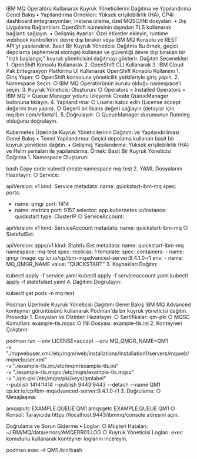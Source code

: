 IBM MQ Operatörü Kullanarak Kuyruk Yöneticilerini Dağıtma ve Yapılandırma
Genel Bakış
	• Yapılandırma Örnekleri: Yüksek erişilebilirlik (HA), CP4i dashboard entegrasyonları, Instana izleme, özel MQSC/INI dosyaları.
	• Dış Uygulama Bağlantıları: OpenShift kümesinin dışından TLS kullanarak bağlantı sağlayın.
	• Gelişmiş Ayarlar: Özel etiketler ekleyin, runtime webhook kontrollerini devre dışı bırakın veya IBM MQ Konsolu ve REST API'yi yapılandırın.
Basit Bir Kuyruk Yöneticisi Dağıtma
Bu örnek, geçici depolama (ephemeral storage) kullanan ve güvenliği devre dışı bırakan bir "hızlı başlangıç" kuyruk yöneticisini dağıtmayı gösterir.
Dağıtım Seçenekleri
	1. OpenShift Konsolu Kullanarak
	2. OpenShift CLI Kullanarak
	3. IBM Cloud Pak Entegrasyon Platformu UI Kullanarak
OpenShift Konsolu Kullanımı
	1. Giriş Yapın:
		○ OpenShift konsoluna yöneticilik yetkileriyle giriş yapın.
	2. Namespace Seçin:
		○ IBM MQ Operatörünün kurulu olduğu namespace’i seçin.
	3. Kuyruk Yöneticisi Oluşturun:
		○ Operators > Installed Operators > IBM MQ > Queue Manager yolunu izleyerek Create QueueManager butonuna tıklayın.
	4. Yapılandırma:
		○ Lisansı kabul edin (License accept değerini true yapın).
		○ Geçerli bir lisans değeri sağlayın (detaylar için mq.ibm.com/v1beta1).
	5. Doğrulayın:
		○ QueueManager durumunun Running olduğunu doğrulayın.

Kubernetes Üzerinde Kuyruk Yöneticilerinin Dağıtımı ve Yapılandırılması
Genel Bakış
	• Temel Yapılandırma: Geçici depolama kullanan basit bir kuyruk yöneticisi dağıtın.
	• Gelişmiş Yapılandırma: Yüksek erişilebilirlik (HA) ve Helm şemaları ile yapılandırma.
Örnek: Basit Bir Kuyruk Yöneticisi Dağıtma
	1. Namespace Oluşturun:bashCopy codekubectl create namespace mq-test
	2. YAML Dosyalarını Hazırlayın:
		○ Service:apiVersion: v1kind: Servicemetadata:  name: quickstart-ibm-mqspec:  ports:  - name: qmgr    port: 1414  - name: metrics    port: 9157  selector:    app.kubernetes.io/instance: quickstart  type: ClusterIP
		○ ServiceAccount:apiVersion: v1kind: ServiceAccountmetadata:  name: quickstart-ibm-mq
		○ StatefulSet:apiVersion: apps/v1kind: StatefulSetmetadata:  name: quickstart-ibm-mq  namespace: mq-testspec:  replicas: 1  template:    spec:      containers:      - name: qmgr        image: cp.icr.io/cp/ibm-mqadvanced-server:9.4.1.0-r1        env:        - name: MQ_QMGR_NAME          value: "QUICKSTART"
	3. Kaynakları Dağıtın:kubectl apply -f service.yamlkubectl apply -f serviceaccount.yamlkubectl apply -f statefulset.yaml
	4. Dağıtımı Doğrulayın:kubectl get pods -n mq-test

Podman Üzerinde Kuyruk Yöneticisi Dağıtımı
Genel Bakış
IBM MQ Advanced konteyner görüntüsünü kullanarak Podman'da bir kuyruk yöneticisi dağıtın.
Prosedür
	1. Dosyaları ve Dizinleri Hazırlayın:
		○ Sertifikalar: qm-pki
		○ MQSC Komutları: example-tls.mqsc
		○ INI Dosyası: example-tls.ini
	2. Konteyneri Çalıştırın:podman run --env LICENSE=accept --env MQ_QMGR_NAME=QM1 \  -v "./mqwebuser.xml:/etc/mqm/web/installations/Installation1/servers/mqweb/mqwebuser.xml" \  -v "./example-tls.ini:/etc/mqm/example-tls.ini" \  -v "./example-tls.mqsc:/etc/mqm/example-tls.mqsc" \  -v "./qm-pki:/etc/mqm/pki/keys/qmlabel" \  --publish 1414:1414 --publish 9443:9443 --detach --name QM1 \  cp.icr.io/cp/ibm-mqadvanced-server:9.4.1.0-r1
	3. Doğrulama:
		○ Mesajlaşma:amqsputc EXAMPLE.QUEUE QM1amqsgetc EXAMPLE.QUEUE QM1
		○ Konsol: Tarayıcıda https://localhost:9443/ibmmq/console adresini açın.

Doğrulama ve Sorun Giderme
	• Loglar:
		○ Müşteri Hataları: ~/IBM/MQ/data/errors/AMQERR01.LOG
		○ Kuyruk Yöneticisi Logları: exec komutunu kullanarak konteyner loglarını inceleyin.podman exec -it QM1 /bin/bash
